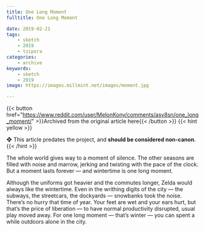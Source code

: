 ```yaml
---
title: One Long Moment
fulltitle: One Long Moment

date: 2019-02-21
tags:
    - sketch
    - 2019
    - tzipora
categories:
    - archive
keywords:
    - sketch
    - 2019
image: https://images.millmint.net/images/moment.jpg

---
```

{{< button href="https://www.reddit.com/user/MelonKony/comments/asy8sn/one_long_moment/" >}}Archived from the original article here{{< /button >}}
{{< hint yellow >}}

❖ This article predates the project, and **should be considered non-canon**.
{{< /hint >}}

The whole world gives way to a moment of silence. The other seasons are filled with noise and marrow, jerking and twisting with the pace of the clock. But a moment lasts forever — and wintertime is one long moment.

Although the uniforms got heavier and the commutes longer, Zelda would always like the wintertime. Even in the writhing digits of the city — the subways, the streetcars, the dockyards — snowbanks took the noise. There’s no hurry that time of year. Your feet are wet and your ears hurt, but that’s the price of liberation — to have normal productivity disrupted, usual play moved away. For one long moment — that’s winter — you can spent a while outdoors alone in the city.
